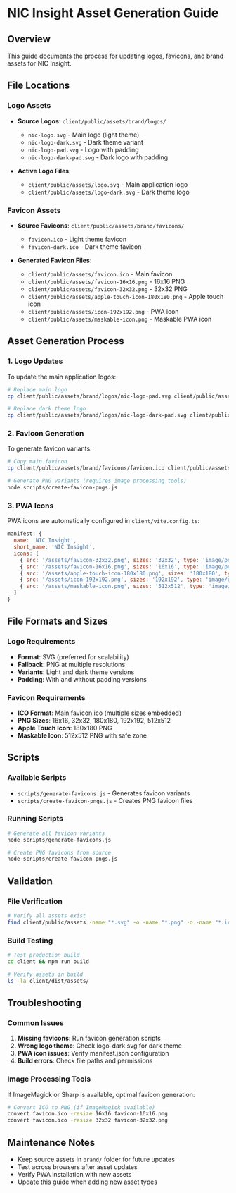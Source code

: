 # NIC Insight Asset Generation Guide

## Overview
This guide documents the process for updating logos, favicons, and brand assets for NIC Insight.

## File Locations

### Logo Assets
- **Source Logos**: `client/public/assets/brand/logos/`
  - `nic-logo.svg` - Main logo (light theme)
  - `nic-logo-dark.svg` - Dark theme variant
  - `nic-logo-pad.svg` - Logo with padding
  - `nic-logo-dark-pad.svg` - Dark logo with padding
  
- **Active Logo Files**:
  - `client/public/assets/logo.svg` - Main application logo
  - `client/public/assets/logo-dark.svg` - Dark theme logo

### Favicon Assets
- **Source Favicons**: `client/public/assets/brand/favicons/`
  - `favicon.ico` - Light theme favicon
  - `favicon-dark.ico` - Dark theme favicon
  
- **Generated Favicon Files**:
  - `client/public/assets/favicon.ico` - Main favicon
  - `client/public/assets/favicon-16x16.png` - 16x16 PNG
  - `client/public/assets/favicon-32x32.png` - 32x32 PNG
  - `client/public/assets/apple-touch-icon-180x180.png` - Apple touch icon
  - `client/public/assets/icon-192x192.png` - PWA icon
  - `client/public/assets/maskable-icon.png` - Maskable PWA icon

## Asset Generation Process

### 1. Logo Updates

To update the main application logos:

```bash
# Replace main logo
cp client/public/assets/brand/logos/nic-logo-pad.svg client/public/assets/logo.svg

# Replace dark theme logo  
cp client/public/assets/brand/logos/nic-logo-dark-pad.svg client/public/assets/logo-dark.svg
```

### 2. Favicon Generation

To generate favicon variants:

```bash
# Copy main favicon
cp client/public/assets/brand/favicons/favicon.ico client/public/assets/favicon.ico

# Generate PNG variants (requires image processing tools)
node scripts/create-favicon-pngs.js
```

### 3. PWA Icons

PWA icons are automatically configured in `client/vite.config.ts`:

```javascript
manifest: {
  name: 'NIC Insight',
  short_name: 'NIC Insight',
  icons: [
    { src: '/assets/favicon-32x32.png', sizes: '32x32', type: 'image/png' },
    { src: '/assets/favicon-16x16.png', sizes: '16x16', type: 'image/png' },
    { src: '/assets/apple-touch-icon-180x180.png', sizes: '180x180', type: 'image/png' },
    { src: '/assets/icon-192x192.png', sizes: '192x192', type: 'image/png' },
    { src: '/assets/maskable-icon.png', sizes: '512x512', type: 'image/png', purpose: 'maskable' }
  ]
}
```

## File Formats and Sizes

### Logo Requirements
- **Format**: SVG (preferred for scalability)
- **Fallback**: PNG at multiple resolutions
- **Variants**: Light and dark theme versions
- **Padding**: With and without padding versions

### Favicon Requirements
- **ICO Format**: Main favicon.ico (multiple sizes embedded)
- **PNG Sizes**: 16x16, 32x32, 180x180, 192x192, 512x512
- **Apple Touch Icon**: 180x180 PNG
- **Maskable Icon**: 512x512 PNG with safe zone

## Scripts

### Available Scripts
- `scripts/generate-favicons.js` - Generates favicon variants
- `scripts/create-favicon-pngs.js` - Creates PNG favicon files

### Running Scripts
```bash
# Generate all favicon variants
node scripts/generate-favicons.js

# Create PNG favicons from source
node scripts/create-favicon-pngs.js
```

## Validation

### File Verification
```bash
# Verify all assets exist
find client/public/assets -name "*.svg" -o -name "*.png" -o -name "*.ico" | grep -E "(logo|favicon)" | sort
```

### Build Testing
```bash
# Test production build
cd client && npm run build

# Verify assets in build
ls -la client/dist/assets/
```

## Troubleshooting

### Common Issues
1. **Missing favicons**: Run favicon generation scripts
2. **Wrong logo theme**: Check logo-dark.svg for dark theme
3. **PWA icon issues**: Verify manifest.json configuration
4. **Build errors**: Check file paths and permissions

### Image Processing Tools
If ImageMagick or Sharp is available, optimal favicon generation:
```bash
# Convert ICO to PNG (if ImageMagick available)
convert favicon.ico -resize 16x16 favicon-16x16.png
convert favicon.ico -resize 32x32 favicon-32x32.png
```

## Maintenance Notes
- Keep source assets in `brand/` folder for future updates
- Test across browsers after asset updates
- Verify PWA installation with new assets
- Update this guide when adding new asset types
